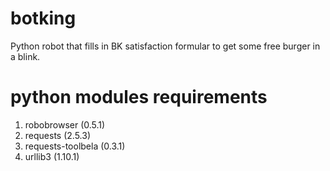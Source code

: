 # botking
Python robot that fills in BK satisfaction formular to get some free burger in
a blink.

# python modules requirements
1. robobrowser (0.5.1)
2. requests (2.5.3)
3. requests-toolbela (0.3.1)
4. urllib3 (1.10.1)
